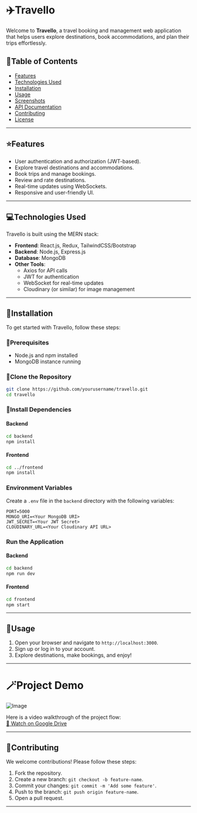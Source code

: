 # ✈️Travello

Welcome to **Travello**, a travel booking and management web application that helps users explore destinations, book accommodations, and plan their trips effortlessly.

## 🔗Table of Contents
- [Features](#features)
- [Technologies Used](#technologies-used)
- [Installation](#installation)
- [Usage](#usage)
- [Screenshots](#screenshots)
- [API Documentation](#api-documentation)
- [Contributing](#contributing)
- [License](#license)

---

## ⭐Features
- User authentication and authorization (JWT-based).
- Explore travel destinations and accommodations.
- Book trips and manage bookings.
- Review and rate destinations.
- Real-time updates using WebSockets.
- Responsive and user-friendly UI.

---

## 💻Technologies Used
Travello is built using the MERN stack:

- **Frontend**: React.js, Redux, TailwindCSS/Bootstrap
- **Backend**: Node.js, Express.js
- **Database**: MongoDB
- **Other Tools**:
  - Axios for API calls
  - JWT for authentication
  - WebSocket for real-time updates
  - Cloudinary (or similar) for image management

---

## 📍Installation

To get started with Travello, follow these steps:

### 🔎Prerequisites
- Node.js and npm installed
- MongoDB instance running

### 🤖Clone the Repository
```bash
git clone https://github.com/yourusername/travello.git
cd travello
```

### 📍Install Dependencies
#### Backend
```bash
cd backend
npm install
```

#### Frontend
```bash
cd ../frontend
npm install
```

### Environment Variables
Create a `.env` file in the `backend` directory with the following variables:
```env
PORT=5000
MONGO_URI=<Your MongoDB URI>
JWT_SECRET=<Your JWT Secret>
CLOUDINARY_URL=<Your Cloudinary API URL>
```

### Run the Application
#### Backend
```bash
cd backend
npm run dev
```

#### Frontend
```bash
cd frontend
npm start
```

---

## 🔮Usage
1. Open your browser and navigate to `http://localhost:3000`.
2. Sign up or log in to your account.
3. Explore destinations, make bookings, and enjoy!

---

# 🪄Project Demo



![Image](https://github.com/user-attachments/assets/3a71d599-bb15-4a4d-88e9-6213d59f66e0)

Here is a video walkthrough of the project flow:  
[🎥 Watch on Google Drive](https://drive.google.com/file/d/1WYjCjMqRREbPm7TXLvtgQvoJlELL33XH/view?usp=sharing)





---

## 🤝Contributing
We welcome contributions! Please follow these steps:
1. Fork the repository.
2. Create a new branch: `git checkout -b feature-name`.
3. Commit your changes: `git commit -m 'Add some feature'`.
4. Push to the branch: `git push origin feature-name`.
5. Open a pull request.

---
